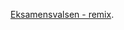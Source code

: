 [Eksamensvalsen - remix]((https://soundcloud.com/mikkel-farner/eksamensvalsen-remix/s-z5T3h6K0vfD?si=a283db1a894e4c45ad6a0d2479537508&utm_source=clipboard&utm_medium=text&utm_campaign=social_sharing)).
